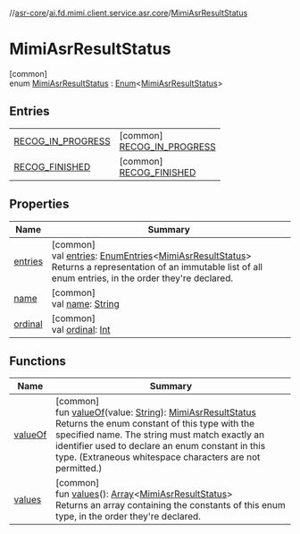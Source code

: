 //[asr-core](../../../index.md)/[ai.fd.mimi.client.service.asr.core](../index.md)/[MimiAsrResultStatus](index.md)

# MimiAsrResultStatus

[common]\
enum [MimiAsrResultStatus](index.md) : [Enum](https://kotlinlang.org/api/core/kotlin-stdlib/kotlin/-enum/index.html)&lt;[MimiAsrResultStatus](index.md)&gt;

## Entries

| | |
|---|---|
| [RECOG_IN_PROGRESS](-r-e-c-o-g_-i-n_-p-r-o-g-r-e-s-s/index.md) | [common]<br>[RECOG_IN_PROGRESS](-r-e-c-o-g_-i-n_-p-r-o-g-r-e-s-s/index.md) |
| [RECOG_FINISHED](-r-e-c-o-g_-f-i-n-i-s-h-e-d/index.md) | [common]<br>[RECOG_FINISHED](-r-e-c-o-g_-f-i-n-i-s-h-e-d/index.md) |

## Properties

| Name | Summary |
|---|---|
| [entries](entries.md) | [common]<br>val [entries](entries.md): [EnumEntries](https://kotlinlang.org/api/core/kotlin-stdlib/kotlin.enums/-enum-entries/index.html)&lt;[MimiAsrResultStatus](index.md)&gt;<br>Returns a representation of an immutable list of all enum entries, in the order they're declared. |
| [name](../../ai.fd.mimi.client.service.asr.core.entity/-mimi-asr-result-status-entity/-r-e-c-o-g_-f-i-n-i-s-h-e-d/index.md#-372974862%2FProperties%2F115902251) | [common]<br>val [name](../../ai.fd.mimi.client.service.asr.core.entity/-mimi-asr-result-status-entity/-r-e-c-o-g_-f-i-n-i-s-h-e-d/index.md#-372974862%2FProperties%2F115902251): [String](https://kotlinlang.org/api/core/kotlin-stdlib/kotlin/-string/index.html) |
| [ordinal](../../ai.fd.mimi.client.service.asr.core.entity/-mimi-asr-result-status-entity/-r-e-c-o-g_-f-i-n-i-s-h-e-d/index.md#-739389684%2FProperties%2F115902251) | [common]<br>val [ordinal](../../ai.fd.mimi.client.service.asr.core.entity/-mimi-asr-result-status-entity/-r-e-c-o-g_-f-i-n-i-s-h-e-d/index.md#-739389684%2FProperties%2F115902251): [Int](https://kotlinlang.org/api/core/kotlin-stdlib/kotlin/-int/index.html) |

## Functions

| Name | Summary |
|---|---|
| [valueOf](value-of.md) | [common]<br>fun [valueOf](value-of.md)(value: [String](https://kotlinlang.org/api/core/kotlin-stdlib/kotlin/-string/index.html)): [MimiAsrResultStatus](index.md)<br>Returns the enum constant of this type with the specified name. The string must match exactly an identifier used to declare an enum constant in this type. (Extraneous whitespace characters are not permitted.) |
| [values](values.md) | [common]<br>fun [values](values.md)(): [Array](https://kotlinlang.org/api/core/kotlin-stdlib/kotlin/-array/index.html)&lt;[MimiAsrResultStatus](index.md)&gt;<br>Returns an array containing the constants of this enum type, in the order they're declared. |
